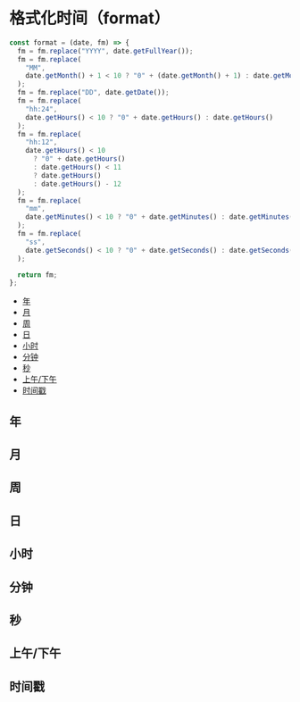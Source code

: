 # 格式化时间（format）

```js
const format = (date, fm) => {
  fm = fm.replace("YYYY", date.getFullYear());
  fm = fm.replace(
    "MM",
    date.getMonth() + 1 < 10 ? "0" + (date.getMonth() + 1) : date.getMonth() + 1
  );
  fm = fm.replace("DD", date.getDate());
  fm = fm.replace(
    "hh:24",
    date.getHours() < 10 ? "0" + date.getHours() : date.getHours()
  );
  fm = fm.replace(
    "hh:12",
    date.getHours() < 10
      ? "0" + date.getHours()
      : date.getHours() < 11
      ? date.getHours()
      : date.getHours() - 12
  );
  fm = fm.replace(
    "mm",
    date.getMinutes() < 10 ? "0" + date.getMinutes() : date.getMinutes()
  );
  fm = fm.replace(
    "ss",
    date.getSeconds() < 10 ? "0" + date.getSeconds() : date.getSeconds()
  );

  return fm;
};
```

- [年](#年)
- [月](#月)
- [周](#周)
- [日](#日)
- [小时](#小时)
- [分钟](#分钟)
- [秒](#秒)
- [上午/下午](#上午下午)
- [时间戳](#时间戳)

## 年

## 月

## 周

## 日

## 小时

## 分钟

## 秒

## 上午/下午

## 时间戳
